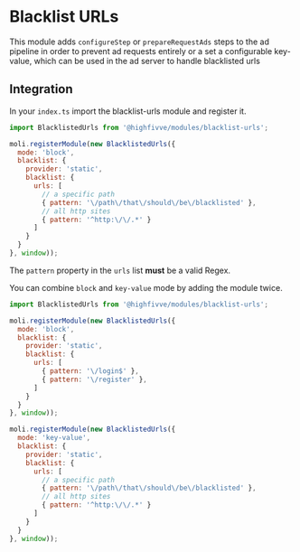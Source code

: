 # Blacklist URLs

This module adds `configureStep` or `prepareRequestAds` steps to the ad pipeline in order to prevent ad requests entirely
or a set a configurable key-value, which can be used in the ad server to handle blacklisted urls

## Integration

In your `index.ts` import the blacklist-urls module and register it.


```javascript
import BlacklistedUrls from '@highfivve/modules/blacklist-urls';

moli.registerModule(new BlacklistedUrls({
  mode: 'block',
  blacklist: {
    provider: 'static',
    blacklist: {
      urls: [
        // a specific path
        { pattern: '\/path\/that\/should\/be\/blacklisted' },
        // all http sites
        { pattern: '^http:\/\/.*' }
      ]
    }
  }
}, window));
```

The `pattern` property in the `urls` list **must** be a valid Regex.

You can combine `block` and `key-value` mode by adding the module twice.

```javascript
import BlacklistedUrls from '@highfivve/modules/blacklist-urls';

moli.registerModule(new BlacklistedUrls({
  mode: 'block',
  blacklist: {
    provider: 'static',
    blacklist: {
      urls: [
        { pattern: '\/login$' },
        { pattern: '\/register' },
      ]
    }
  }
}, window));

moli.registerModule(new BlacklistedUrls({
  mode: 'key-value',
  blacklist: {
    provider: 'static',
    blacklist: {
      urls: [
        // a specific path
        { pattern: '\/path\/that\/should\/be\/blacklisted' },
        // all http sites
        { pattern: '^http:\/\/.*' }
      ]
    }
  }
}, window));
```